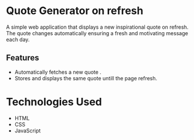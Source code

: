 
# Quote Generator on refresh 

A simple web application that displays a new inspirational quote on refresh. The quote changes automatically  ensuring a fresh and motivating message each day.

## Features

- Automatically fetches a new quote .
- Stores and displays the same quote untill the page refresh.

# Technologies Used

- HTML
 - CSS
  - JavaScript
